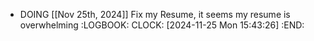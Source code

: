 - DOING [[Nov 25th, 2024]] Fix my Resume, it seems my resume is overwhelming
  :LOGBOOK:
  CLOCK: [2024-11-25 Mon 15:43:26]
  :END: